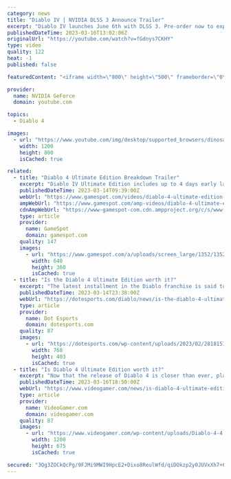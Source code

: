 ```yaml
---
category: news
title: "Diablo IV | NVIDIA DLSS 3 Announce Trailer"
excerpt: "Diablo IV launches June 6th with DLSS 3. Pre-order now to experience DLSS 2 in Diablo IV's Prologue and first act between ..."
publishedDateTime: 2023-03-16T13:02:06Z
originalUrl: "https://youtube.com/watch?v=fGdnys7CKHY"
type: video
quality: 122
heat: -1
published: false

featuredContent: "<iframe width=\"800\" height=\"500\" frameborder=\"0\" src=\"https://www.youtube.com/embed/fGdnys7CKHY\" allow=\"accelerometer; autoplay; encrypted-media; gyroscope; picture-in-picture\" allowfullscreen></iframe>"

provider:
  name: NVIDIA GeForce
  domain: youtube.com

topics:
  - Diablo 4

images:
  - url: "https://www.youtube.com/img/desktop/supported_browsers/dinosaur.png"
    width: 1200
    height: 800
    isCached: true

related:
  - title: "Diablo 4 Ultimate Edition Breakdown Trailer"
    excerpt: "Diablo IV Ultimate Edition includes up to 4 days early launch access, exclusive in-game mounts, the Accelerated Seasonal Battle Pass Unlock, and more! Diablo IV is available on June 6th, 2023. Return to Darkness with endless demons to slaughter ..."
    publishedDateTime: 2023-03-14T09:39:00Z
    webUrl: "https://www.gamespot.com/videos/diablo-4-ultimate-edition-breakdown-trailer/2300-6460851/"
    ampWebUrl: "https://www.gamespot.com/amp-videos/diablo-4-ultimate-edition-breakdown-trailer/2300-6460851/"
    cdnAmpWebUrl: "https://www-gamespot-com.cdn.ampproject.org/c/s/www.gamespot.com/amp-videos/diablo-4-ultimate-edition-breakdown-trailer/2300-6460851/"
    type: article
    provider:
      name: GameSpot
      domain: gamespot.com
    quality: 147
    images:
      - url: "https://www.gamespot.com/a/uploads/screen_large/1352/13527689/4112039-diabloiv_ultimateeditionbreakdown.mp4.00_00_04_01.still001.jpg"
        width: 640
        height: 360
        isCached: true
  - title: "Is the Diablo 4 Ultimate Edition worth it?"
    excerpt: "The latest installment in the Diablo franchise is said to provide the ultimate action RPG experience. In Diablo -like fashion, there will be countless enemies, hellish dungeons, and epic loot for you ..."
    publishedDateTime: 2023-03-14T23:38:00Z
    webUrl: "https://dotesports.com/diablo/news/is-the-diablo-4-ultimate-edition-worth-it"
    type: article
    provider:
      name: Dot Esports
      domain: dotesports.com
    quality: 87
    images:
      - url: "https://dotesports.com/wp-content/uploads/2023/02/28181511/diablo-4-1.png?resize=768,403"
        width: 768
        height: 403
        isCached: true
  - title: "Is Diablo 4 Ultimate Edition worth it?"
    excerpt: "Now that the release of Diablo 4 is closer than ever, players are starting to ask questions about the different editions that Blizzard has on offer. NOW READ: Is Diablo 4 Deluxe Edition worth it? A ..."
    publishedDateTime: 2023-03-16T18:50:00Z
    webUrl: "https://www.videogamer.com/news/is-diablo-4-ultimate-edition-worth-it/"
    type: article
    provider:
      name: VideoGamer.com
      domain: videogamer.com
    quality: 87
    images:
      - url: "https://www.videogamer.com/wp-content/uploads/Diablo-4-4.jpg"
        width: 1200
        height: 675
        isCached: true

secured: "3Qg3ZOCkQcPg/9FJMi9MWI9HpcE2+Dixo8ReulWfd/qiDOkzp2y0JUVxXh7+68jZxmX0UyUehypUF5EdAQlijnYHue3KE4/ONFv6jTjQIcZLsHG2RIBU2/jrvmkErmHkSQZygVau8FAZVbx6dFUBUEQQHDS23eFB/emReruTjtjEstJUPa+BQ6Hkp4EMZEQzKcPMt7PZRDVf/o62ZXFsmspMVowXOXdujpTYg+t/vhcSPv6DVoqHK+17MvfgQMTLxtM3oZTvBZ00eqLlnRkiiMfFtteUnVKjBGT4bF0hDRQ40ebxiUFByEbVbyaWxuFRF7XctOHDh0exUUpuZpN3Ol8EWlLUaS6Nh5Iehd2La0oMZieitiM4XM6dn98fd8pRFsjrNROTSLrYnUH1ouwpOQ==;ceU02/HNkUGt9SuM4r0UQg=="
---
```


